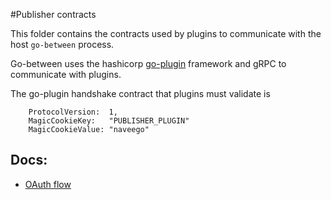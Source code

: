 #Publisher contracts

This folder contains the contracts used by plugins to communicate with the host `go-between` process.

Go-between uses the hashicorp [go-plugin](https://github.com/hashicorp/go-plugin) framework and gRPC to communicate with plugins.

The go-plugin handshake contract that plugins must validate is

```
    ProtocolVersion:  1,
	MagicCookieKey:   "PUBLISHER_PLUGIN"
	MagicCookieValue: "naveego"
```

## Docs:

- [OAuth flow](./oath.md)
